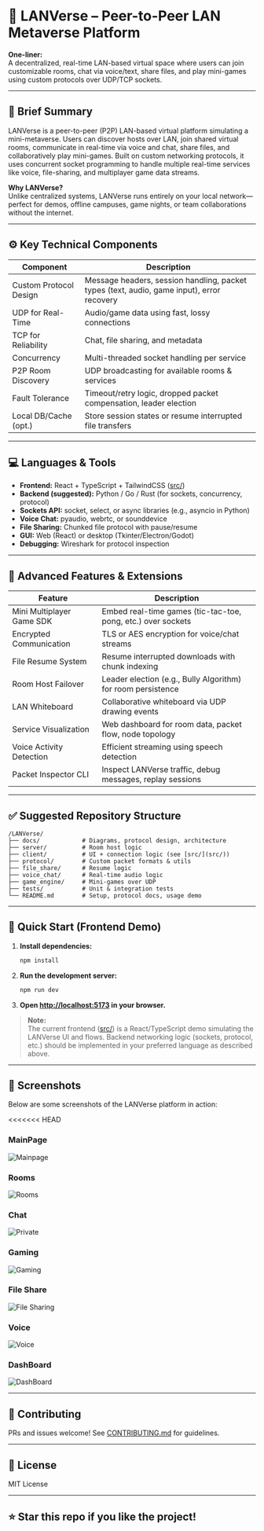# 🧠 LANVerse – Peer-to-Peer LAN Metaverse Platform

**One-liner:**  
A decentralized, real-time LAN-based virtual space where users can join customizable rooms, chat via voice/text, share files, and play mini-games using custom protocols over UDP/TCP sockets.

---

## 🧩 Brief Summary

LANVerse is a peer-to-peer (P2P) LAN-based virtual platform simulating a mini-metaverse. Users can discover hosts over LAN, join shared virtual rooms, communicate in real-time via voice and chat, share files, and collaboratively play mini-games. Built on custom networking protocols, it uses concurrent socket programming to handle multiple real-time services like voice, file-sharing, and multiplayer game data streams.

**Why LANVerse?**  
Unlike centralized systems, LANVerse runs entirely on your local network—perfect for demos, offline campuses, game nights, or team collaborations without the internet.

---

## ⚙️ Key Technical Components

| Component               | Description                                                                 |
|-------------------------|-----------------------------------------------------------------------------|
| Custom Protocol Design  | Message headers, session handling, packet types (text, audio, game input), error recovery |
| UDP for Real-Time       | Audio/game data using fast, lossy connections                               |
| TCP for Reliability     | Chat, file sharing, and metadata                                            |
| Concurrency             | Multi-threaded socket handling per service                                  |
| P2P Room Discovery      | UDP broadcasting for available rooms & services                             |
| Fault Tolerance         | Timeout/retry logic, dropped packet compensation, leader election           |
| Local DB/Cache (opt.)   | Store session states or resume interrupted file transfers                   |

---

## 💻 Languages & Tools

- **Frontend:** React + TypeScript + TailwindCSS ([src/](src/))
- **Backend (suggested):** Python / Go / Rust (for sockets, concurrency, protocol)
- **Sockets API:** socket, select, or async libraries (e.g., asyncio in Python)
- **Voice Chat:** pyaudio, webrtc, or sounddevice
- **File Sharing:** Chunked file protocol with pause/resume
- **GUI:** Web (React) or desktop (Tkinter/Electron/Godot)
- **Debugging:** Wireshark for protocol inspection

---

## 🚀 Advanced Features & Extensions

| Feature                  | Description                                                      |
|--------------------------|------------------------------------------------------------------|
| Mini Multiplayer Game SDK| Embed real-time games (tic-tac-toe, pong, etc.) over sockets     |
| Encrypted Communication  | TLS or AES encryption for voice/chat streams                     |
| File Resume System       | Resume interrupted downloads with chunk indexing                  |
| Room Host Failover       | Leader election (e.g., Bully Algorithm) for room persistence     |
| LAN Whiteboard           | Collaborative whiteboard via UDP drawing events                  |
| Service Visualization    | Web dashboard for room data, packet flow, node topology          |
| Voice Activity Detection | Efficient streaming using speech detection                       |
| Packet Inspector CLI     | Inspect LANVerse traffic, debug messages, replay sessions        |

---

## ✅ Suggested Repository Structure

```
/LANVerse/
├── docs/            # Diagrams, protocol design, architecture
├── server/          # Room host logic
├── client/          # UI + connection logic (see [src/](src/))
├── protocol/        # Custom packet formats & utils
├── file_share/      # Resume logic
├── voice_chat/      # Real-time audio logic
├── game_engine/     # Mini-games over UDP
├── tests/           # Unit & integration tests
└── README.md        # Setup, protocol docs, usage demo
```
---

## 🏁 Quick Start (Frontend Demo)

1. **Install dependencies:**
   ```sh
   npm install
   ```
2. **Run the development server:**
   ```sh
   npm run dev
   ```
3. **Open [http://localhost:5173](http://localhost:5173) in your browser.**

> **Note:**  
> The current frontend ([src/](src/)) is a React/TypeScript demo simulating the LANVerse UI and flows. Backend networking logic (sockets, protocol, etc.) should be implemented in your preferred language as described above.

---

## 📸 Screenshots

Below are some screenshots of the LANVerse platform in action:

<<<<<<< HEAD
### MainPage 
![Mainpage](screenshots/mainpage.png)

### Rooms
![Rooms](screenshots/p2p_roomdiscovery.png)

### Chat
![Private](screenshots/chat.png)

### Gaming
![Gaming](screenshots/games.png)

### File Share
![File Sharing](screenshots/fileshare.png)

### Voice
![Voice](screenshots/voice.png)

### DashBoard
![DashBoard](screenshots/DashBoard.png)

---

## 🤝 Contributing

PRs and issues welcome! See [CONTRIBUTING.md](docs/CONTRIBUTING.md) for guidelines.

---

## 📄 License

MIT License

---

## ⭐️ Star this repo if you like the project!
